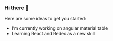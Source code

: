 ### Hi there 👋

Here are some ideas to get you started:

- I’m currently working on angular material table
- Learning React and Redex as a new skill
